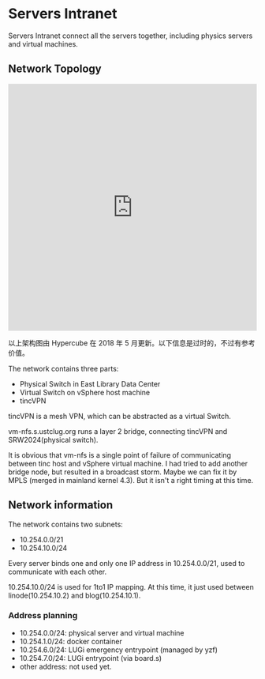 # Servers Intranet

Servers Intranet connect all the servers together, including physics servers and virtual machines.

## Network Topology

<iframe frameborder="0" style="width:100%;height:500px;" src="https://www.draw.io/?lightbox=1&highlight=0000ff&edit=_blank&layers=1&nav=1&title=LUG%20Network.html#Uhttps%3A%2F%2Fdrive.google.com%2Fa%2F0x01.me%2Fuc%3Fid%3D1WAROAPB8ThTkIjMyFnGvtGgbH-TV4FWh%26export%3Ddownload"></iframe>

以上架构图由 Hypercube 在 2018 年 5 月更新。以下信息是过时的，不过有参考价值。

The network contains three parts:

- Physical Switch in East Library Data Center
- Virtual Switch on vSphere host machine
- tincVPN

tincVPN is a mesh VPN, which can be abstracted as a virtual Switch.

vm-nfs.s.ustclug.org runs a layer 2 bridge, connecting tincVPN and SRW2024(physical switch).

It is obvious that vm-nfs is a single point of failure of communicating between tinc host and vSphere virtual machine. I had tried to add another bridge node, but resulted in a broadcast storm. Maybe we can fix it by MPLS (merged in mainland kernel 4.3). But it isn't a right timing at this time.

## Network information

The network contains two subnets:

* 10.254.0.0/21
* 10.254.10.0/24

Every server binds one and only one IP address in 10.254.0.0/21, used to communicate with each other.

10.254.10.0/24 is used for 1to1 IP mapping. At this time, it just used between linode(10.254.10.2) and blog(10.254.10.1).

### Address planning

* 10.254.0.0/24: physical server and virtual machine
* 10.254.1.0/24: docker container
* 10.254.6.0/24: LUGi emergency entrypoint (managed by yzf)
* 10.254.7.0/24: LUGi entrypoint (via board.s)
* other address: not used yet.

